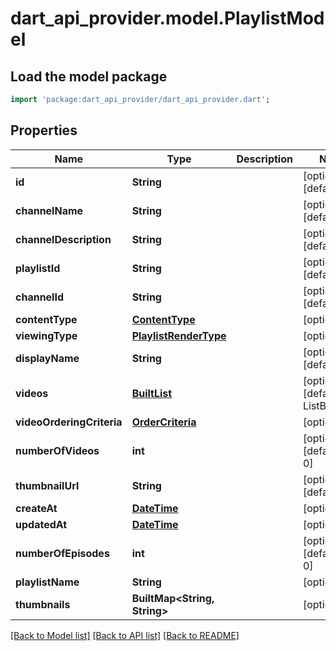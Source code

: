 # dart_api_provider.model.PlaylistModel

## Load the model package
```dart
import 'package:dart_api_provider/dart_api_provider.dart';
```

## Properties
Name | Type | Description | Notes
------------ | ------------- | ------------- | -------------
**id** | **String** |  | [optional] [default to '']
**channelName** | **String** |  | [optional] [default to '']
**channelDescription** | **String** |  | [optional] [default to '']
**playlistId** | **String** |  | [optional] [default to '']
**channelId** | **String** |  | [optional] [default to '']
**contentType** | [**ContentType**](ContentType.md) |  | [optional] 
**viewingType** | [**PlaylistRenderType**](PlaylistRenderType.md) |  | [optional] 
**displayName** | **String** |  | [optional] [default to '']
**videos** | [**BuiltList<VideoModel>**](VideoModel.md) |  | [optional] [default to ListBuilder()]
**videoOrderingCriteria** | [**OrderCriteria**](OrderCriteria.md) |  | [optional] 
**numberOfVideos** | **int** |  | [optional] [default to 0]
**thumbnailUrl** | **String** |  | [optional] [default to '']
**createAt** | [**DateTime**](DateTime.md) |  | [optional] 
**updatedAt** | [**DateTime**](DateTime.md) |  | [optional] 
**numberOfEpisodes** | **int** |  | [optional] [default to 0]
**playlistName** | **String** |  | [optional] 
**thumbnails** | **BuiltMap<String, String>** |  | [optional] 

[[Back to Model list]](../README.md#documentation-for-models) [[Back to API list]](../README.md#documentation-for-api-endpoints) [[Back to README]](../README.md)


